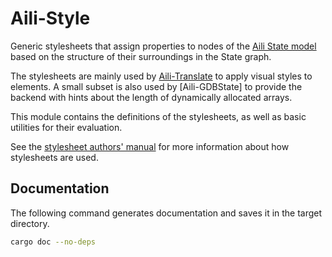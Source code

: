 # Aili-Style

Generic stylesheets that assign properties to nodes
of the [Aili State model](../model) based on the structure
of their surroundings in the State graph.

The stylesheets are mainly used by [Aili-Translate](../translate/)
to apply visual styles to elements. A small subset is also used
by [Aili-GDBState] to provide the backend with hints
about the length of dynamically allocated arrays.

This module contains the definitions of the stylesheets,
as well as basic utilities for their evaluation.

See the [stylesheet authors' manual](../doc/stylesheets.md)
for more information about how stylesheets are used.

## Documentation

The following command generates documentation and saves it
in the target directory.

```sh
cargo doc --no-deps
```
